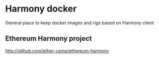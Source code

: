 # Harmony docker
General place to keep docker images and rigs based on Harmony client

## Ethereum Harmony project 
http://github.com/ether-camp/ethereum-harmony
